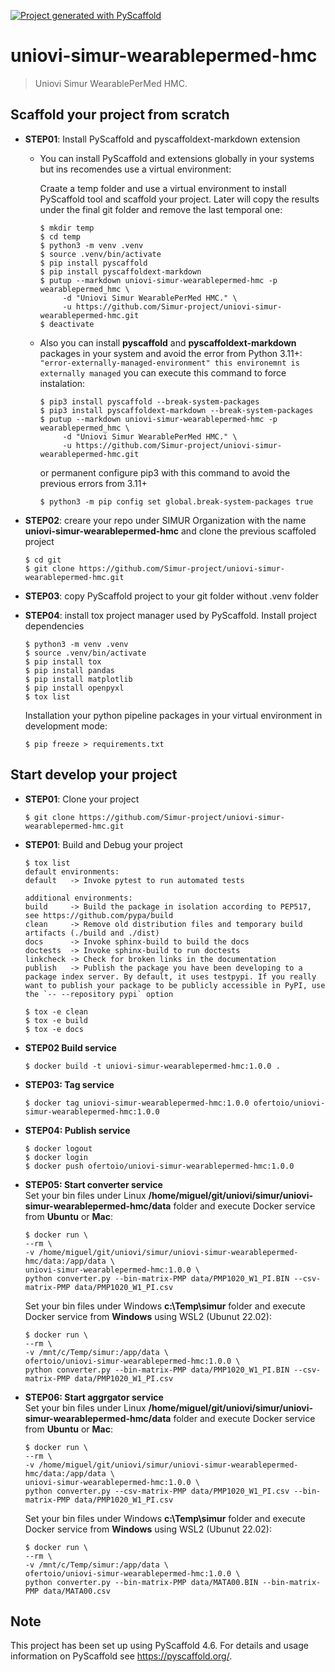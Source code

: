 <!-- These are examples of badges you might want to add to your README:
     please update the URLs accordingly

[![Built Status](https://api.cirrus-ci.com/github/<USER>/uniovi-simur-wearablepermed-hmc.svg?branch=main)](https://cirrus-ci.com/github/<USER>/uniovi-simur-wearablepermed-hmc)
[![ReadTheDocs](https://readthedocs.org/projects/uniovi-simur-wearablepermed-hmc/badge/?version=latest)](https://uniovi-simur-wearablepermed-hmc.readthedocs.io/en/stable/)
[![Coveralls](https://img.shields.io/coveralls/github/<USER>/uniovi-simur-wearablepermed-hmc/main.svg)](https://coveralls.io/r/<USER>/uniovi-simur-wearablepermed-hmc)
[![PyPI-Server](https://img.shields.io/pypi/v/uniovi-simur-wearablepermed-hmc.svg)](https://pypi.org/project/uniovi-simur-wearablepermed-hmc/)
[![Conda-Forge](https://img.shields.io/conda/vn/conda-forge/uniovi-simur-wearablepermed-hmc.svg)](https://anaconda.org/conda-forge/uniovi-simur-wearablepermed-hmc)
[![Monthly Downloads](https://pepy.tech/badge/uniovi-simur-wearablepermed-hmc/month)](https://pepy.tech/project/uniovi-simur-wearablepermed-hmc)
[![Twitter](https://img.shields.io/twitter/url/http/shields.io.svg?style=social&label=Twitter)](https://twitter.com/uniovi-simur-wearablepermed-hmc)
-->

[![Project generated with PyScaffold](https://img.shields.io/badge/-PyScaffold-005CA0?logo=pyscaffold)](https://pyscaffold.org/)

# uniovi-simur-wearablepermed-hmc

> Uniovi Simur WearablePerMed HMC.

## Scaffold your project from scratch

- **STEP01**: Install PyScaffold and pyscaffoldext-markdown extension

     - You can install PyScaffold and extensions globally in your systems but ins recomendes use a virtual environment:

          Craate a temp folder and use a virtual environment to install PyScaffold tool and scaffold your project. Later will copy the results under the final git folder and remove the last temporal one:

          ```
          $ mkdir temp
          $ cd temp
          $ python3 -m venv .venv
          $ source .venv/bin/activate
          $ pip install pyscaffold
          $ pip install pyscaffoldext-markdown
          $ putup --markdown uniovi-simur-wearablepermed-hmc -p wearablepermed_hmc \
               -d "Uniovi Simur WearablePerMed HMC." \
               -u https://github.com/Simur-project/uniovi-simur-wearablepermed-hmc.git
          $ deactivate               
          ```

     - Also you can install **pyscaffold** and **pyscaffoldext-markdown** packages in your system and avoid the error from Python 3.11+: ```"error-externally-managed-environment" this environemnt is externally managed``` you can execute this command to force instalation:

          ```
          $ pip3 install pyscaffold --break-system-packages
          $ pip3 install pyscaffoldext-markdown --break-system-packages
          $ putup --markdown uniovi-simur-wearablepermed-hmc -p wearablepermed_hmc \
               -d "Uniovi Simur WearablePerMed HMC." \
               -u https://github.com/Simur-project/uniovi-simur-wearablepermed-hmc.git
          ```

          or permanent configure pip3 with this command to avoid the previous errors from 3.11+

          ```
          $ python3 -m pip config set global.break-system-packages true
          ```

- **STEP02**: creare your repo under SIMUR Organization with the name **uniovi-simur-wearablepermed-hmc** and clone the previous scaffoled project

     ```
     $ cd git
     $ git clone https://github.com/Simur-project/uniovi-simur-wearablepermed-hmc.git
     ```

- **STEP03**: copy PyScaffold project to your git folder without .venv folder

- **STEP04**: install tox project manager used by PyScaffold. Install project dependencies
     ```
     $ python3 -m venv .venv
     $ source .venv/bin/activate
     $ pip install tox
     $ pip install pandas
     $ pip install matplotlib
     $ pip install openpyxl
     $ tox list
     ```

     Installation your python pipeline packages in your virtual environment in development mode:

     ```
     $ pip freeze > requirements.txt
     ```
## Start develop your project
- **STEP01**: Clone your project
     ```
     $ git clone https://github.com/Simur-project/uniovi-simur-wearablepermed-hmc.git
     ```

- **STEP01**: Build and Debug your project
     ```
     $ tox list
     default environments:
     default   -> Invoke pytest to run automated tests

     additional environments:
     build     -> Build the package in isolation according to PEP517, see https://github.com/pypa/build
     clean     -> Remove old distribution files and temporary build artifacts (./build and ./dist)
     docs      -> Invoke sphinx-build to build the docs
     doctests  -> Invoke sphinx-build to run doctests
     linkcheck -> Check for broken links in the documentation
     publish   -> Publish the package you have been developing to a package index server. By default, it uses testpypi. If you really want to publish your package to be publicly accessible in PyPI, use the `-- --repository pypi` option
     ```

     ```
     $ tox -e clean
     $ tox -e build
     $ tox -e docs
     ```

- **STEP02 Build service**
     ```
     $ docker build -t uniovi-simur-wearablepermed-hmc:1.0.0 .
     ```

- **STEP03: Tag service**
     ```
     $ docker tag uniovi-simur-wearablepermed-hmc:1.0.0 ofertoio/uniovi-simur-wearablepermed-hmc:1.0.0
     ```

- **STEP04: Publish service**
     ```
     $ docker logout
     $ docker login
     $ docker push ofertoio/uniovi-simur-wearablepermed-hmc:1.0.0
     ```

- **STEP05: Start converter service**     
     Set your bin files under Linux **/home/miguel/git/uniovi/simur/uniovi-simur-wearablepermed-hmc/data** folder and execute Docker service from **Ubuntu** or **Mac**:

     ```
     $ docker run \
     --rm \
     -v /home/miguel/git/uniovi/simur/uniovi-simur-wearablepermed-hmc/data:/app/data \
     uniovi-simur-wearablepermed-hmc:1.0.0 \
     python converter.py --bin-matrix-PMP data/PMP1020_W1_PI.BIN --csv-matrix-PMP data/PMP1020_W1_PI.csv
     ```

     Set your bin files under Windows **c:\Temp\simur** folder and execute Docker service from **Windows** using WSL2 (Ubunut 22.02): 

     ```
     $ docker run \
     --rm \
     -v /mnt/c/Temp/simur:/app/data \
     ofertoio/uniovi-simur-wearablepermed-hmc:1.0.0 \
     python converter.py --bin-matrix-PMP data/PMP1020_W1_PI.BIN --csv-matrix-PMP data/PMP1020_W1_PI.csv
     ```

- **STEP06: Start aggrgator service**     
     Set your bin files under Linux **/home/miguel/git/uniovi/simur/uniovi-simur-wearablepermed-hmc/data** folder and execute Docker service from **Ubuntu** or **Mac**:

     ```
     $ docker run \
     --rm \
     -v /home/miguel/git/uniovi/simur/uniovi-simur-wearablepermed-hmc/data:/app/data \
     uniovi-simur-wearablepermed-hmc:1.0.0 \
     python converter.py --csv-matrix-PMP data/PMP1020_W1_PI.csv --bin-matrix-PMP data/PMP1020_W1_PI.csv
     ```

     Set your bin files under Windows **c:\Temp\simur** folder and execute Docker service from **Windows** using WSL2 (Ubunut 22.02): 

     ```
     $ docker run \
     --rm \
     -v /mnt/c/Temp/simur:/app/data \
     ofertoio/uniovi-simur-wearablepermed-hmc:1.0.0 \
     python converter.py --bin-matrix-PMP data/MATA00.BIN --bin-matrix-PMP data/MATA00.csv
     ```

<!-- pyscaffold-notes -->

## Note
This project has been set up using PyScaffold 4.6. For details and usage
information on PyScaffold see https://pyscaffold.org/.
